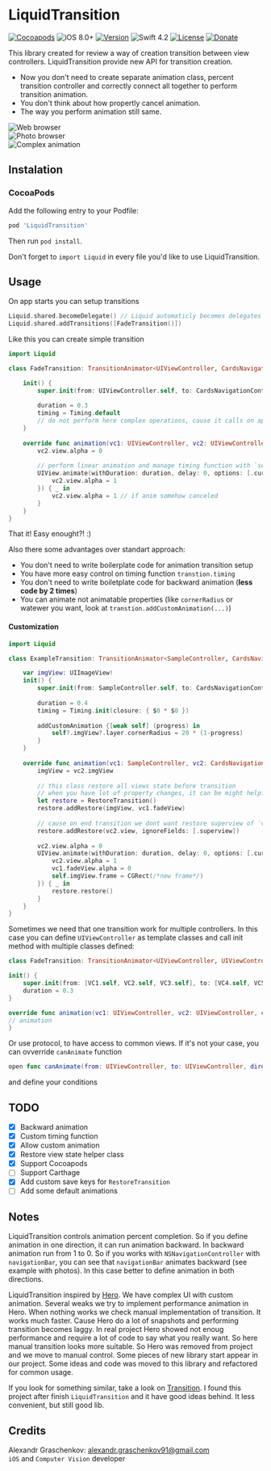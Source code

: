 # LiquidTransition


[![Cocoapods](https://img.shields.io/badge/Cocoapods-Compatible-brightgreen.svg?style=flat)](https://cocoapods.org)
![iOS 8.0+](https://img.shields.io/badge/iOS-8.0%2B-blue.svg)
[![Version](https://img.shields.io/cocoapods/v/LiquidTransition.svg?style=flat)](https://cocoapods.org/pods/LiquidTransition)
![Swift 4.2](https://img.shields.io/badge/Swift-4.2-orange.svg)
[![License](https://img.shields.io/cocoapods/l/LiquidTransition.svg?style=flat)](https://github.com/AlexandrGraschenkov/LiquidTransition/blob/master/LICENSE.txt)
[![Donate](https://img.shields.io/badge/Donate-PayPal-blue.svg)](https://paypal.me/gralexdev)

This library created for review a way of creation transition between view controllers. 
LiquidTransition provide new API for transition creation. 
- Now you don't need to create separate animation class, percent transition controller and correctly connect all together to perform transition animation. 
- You don't think about how propertly cancel animation.
- The way you perform animation still same.

![Web browser](/../screenshots/gif/web_browser.gif?raw=true "Web browser")<br>
![Photo browser](/../screenshots/gif/photo_browser.gif?raw=true "Photo browser")<br>
![Complex animation](/../screenshots/gif/complex_animation.gif?raw=true "Complex animation")

## Instalation

### CocoaPods

Add the following entry to your Podfile:

```rb
pod 'LiquidTransition'
```

Then run `pod install`.

Don't forget to `import Liquid` in every file you'd like to use LiquidTransition.

## Usage

On app starts you can setup transitions
``` Swift
Liquid.shared.becomeDelegate() // Liquid automaticly becomes delegates for all animated transitions
Liquid.shared.addTransitions([FadeTransition()])
```
Like this you can create simple transition
``` Swift
import Liquid

class FadeTransition: TransitionAnimator<UIViewController, CardsNavigationController> {

    init() {
        super.init(from: UIViewController.self, to: CardsNavigationController.self, direction: .both)
        
        duration = 0.3
        timing = Timing.default
        // do not perform here complex operations, cause it calls on app initialization
    }
    
    override func animation(vc1: UIViewController, vc2: UIViewController, container: UIView, duration: Double) {
        vc2.view.alpha = 0
        
        // perform linear animation and manage timing function with `self.timing`
        UIView.animate(withDuration: duration, delay: 0, options: [.curveLinear], animations: {
            vc2.view.alpha = 1
        }) { _ in
            vc2.view.alpha = 1 // if anim somehow canceled
        }
    }
}
```
That it! Easy enought?! :)

Also there some advantages over standart approach:
- You don't need to write boilerplate code for animation transition setup
- You have more easy control on timing function `transtion.timing`
- You don't need to write boiletplate code for backward animation (**less code by 2 times**)
- You can animate not animatable properties (like `cornerRadius` or watewer you want, look at `transtion.addCustomAnimation(...)`)

#### Customization

```Swift
import Liquid

class ExampleTransition: TransitionAnimator<SampleController, CardsNavigationController> {

    var imgView: UIImageView!
    init() {
        super.init(from: SampleController.self, to: CardsNavigationController.self, direction: .both)
        
        duration = 0.4
        timing = Timing.init(closure: { $0 * $0 })
        
        addCustomAnimation {[weak self] (progress) in
            self?.imgView?.layer.cornerRadius = 20 * (1-progress)
        }
    }
    
    override func animation(vc1: SampleController, vc2: CardsNavigationController, container: UIView, duration: Double) {
        imgView = vc2.imgView
        
        // this class restore all views state before transition
        // when you have lot of property changes, it can be might helpfull
        let restore = RestoreTransition()
        restore.addRestore(imgView, vc1.fadeView)
        
        // cause on end transition we dont want restore superview of `vc1.view` and `vc2.view`
        restore.addRestore(vc2.view, ignoreFields: [.superview])
        
        vc2.view.alpha = 0
        UIView.animate(withDuration: duration, delay: 0, options: [.curveLinear], animations: {
            vc2.view.alpha = 1
            vc1.fadeView.alpha = 0
            self.imgView.frame = CGRect(/*new frame*/)
        }) { _ in
            restore.restore()
        }
    }
}
```

Sometimes we need that one transition work for multiple controllers. In this case you can define `UIViewController` as template classes and call init method with multiple classes defined:

```Swift
class FadeTransition: TransitionAnimator<UIViewController, UIViewController> {

init() {
    super.init(from: [VC1.self, VC2.self, VC3.self], to: [VC4.self, VC5.self], direction: .both)
    duration = 0.3
}

override func animation(vc1: UIViewController, vc2: UIViewController, container: UIView, duration: Double) {
// animation
}
```

Or use protocol, to have access to common views. If it's not your case, you can ovverride `canAnimate` function
```Swift
open func canAnimate(from: UIViewController, to: UIViewController, direction animDirection: Direction) -> Bool
```
and define your conditions

## TODO

- [x] Backward animation
- [x] Custom timing function
- [x] Allow custom animation
- [x] Restore view state helper class
- [x] Support Cocoapods
- [ ] Support Carthage
- [x] Add custom save keys for `RestoreTransition`
- [ ] Add some default animations

## Notes

LiquidTransition controls animation percent completion. So if you define animation in one direction, it can run animation backward. In backward animation run from 1 to 0. So if you works with `NSNavigationController` with `navigationBar`, you can see that `navigationBar` animates backward (see example with photos). In this case better to define animation in both directions.

LiquidTransition inspired by [Hero](https://github.com/HeroTransitions/Hero). We have complex UI with custom animation. Several weaks we try to implement performance animation in Hero. When nothing works we check manual implementation of transition. It works much faster. Cause Hero do a lot of snapshots and performing transition becomes laggy. In real project Hero showed not enoug performance and require a lot of code to say what you really want. So here manual transition looks more suitable. So Hero was removed from project and we move to manual control. Some pieces of new library start appear in our project. Some ideas and code was moved to this library and refactored for common usage.

If you look for something similar, take a look on [Transition](https://github.com/Touchwonders/Transition). I found this project after finish `LiquidTransition` and it have good ideas behind. It less convenient, but still good lib.

## Credits

Alexandr Graschenkov: alexandr.graschenkov91@gmail.com <br>
`iOS` and `Computer Vision` developer
